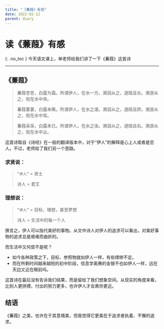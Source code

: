 ```yaml
---
title: "《蒹葭》有感"
date: 2022-02-12
parent: diary
---
```


# 读《蒹葭》有感
{: .no_toc }
今天语文课上，单老师给我们讲了一下《蒹葭》这首诗



---
## 《蒹葭》
> 蒹葭苍苍，白露为霜。所谓伊人，在水一方。溯洄从之，道阻且长。溯游从之，宛在水中央。
> 
> 蒹葭萋萋，白露未晞。所谓伊人，在水之湄。溯洄从之，道阻且跻。溯游从之，宛在水中坻。
> 
> 蒹葭采采，白露未已。所谓伊人，在水之涘。溯洄从之，道阻且右。溯游从之，宛在水中沚。

这首诗取自《诗经》在一般的翻译版本中，对于“伊人”的解释是心上人或者是恋人。不过，老师给了我们另一个思路。

### 求贤说：
> `“伊人”` = 贤士
> 
> 诗人 = 君王

### 理想说：
> `“伊人”` = 目标，理想，甚至梦想
> 
> 诗人 = 生活中的每一个人

换言之，伊人可以指代美好的事物。从文中诗人对伊人的追求可以看出，对美好事物的追求总是艰难而曲折的。

而生活中又何尝不是呢？
- 如今各种政策之下，目标、参照物就如伊人一样，有些缥缈不定。
- 而在所剩时间越来越短的初中阶段，信息学奥赛的金银不也如伊人一样，远在天边又近在眼前吗。

这首诗在最后没有告诉我们结果，而是留给了我们想象空间。从现实的角度来看，比别人更拼搏，付出的努力更多，也许伊人才会离你更近。

## 结语
《蒹葭》之美，也许在于其意境美，但我觉得它更美在于追求者执着、不懈的追求。
  <link rel="stylesheet" href="https://unpkg.com/gitalk/dist/gitalk.css">
  <script src="https://unpkg.com/gitalk/dist/gitalk.min.js"></script>

<script id="gitalk-container">
  const gitalk = new Gitalk({
    id: window.location.pathname,
    clientID: '{{ site.gitalk.clientID }}',
    clientSecret: '{{ site.gitalk.clientSecret }}',
    repo: '{{ site.gitalk.repo }}',
    owner: '{{ site.gitalk.owner }}',
    admin: ['{{ site.gitalk.admin }}'],
    distractionFreeMode: '{{ site.gitalk.distractionFreeMode }}',
    perPage: '{{ site.gitalk.perPage }}',
    pagerDirection: '{{ site.gitalk.pagerDirection }}',
    createIssueManually: '{{ site.gitalk.createIssueManually }}',
    enableHotKey: '{{ site.gitalk.enableHotkey }}'
  });
  gitalk.render('gitalk-container');
</script>
<div id="gitalk-container"></div>

